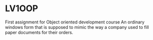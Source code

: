 # LV1OOP

First assignment for Object oriented development course
An ordinary windows form that is supposed to mimic the way a company used to fill paper documents for their orders.

